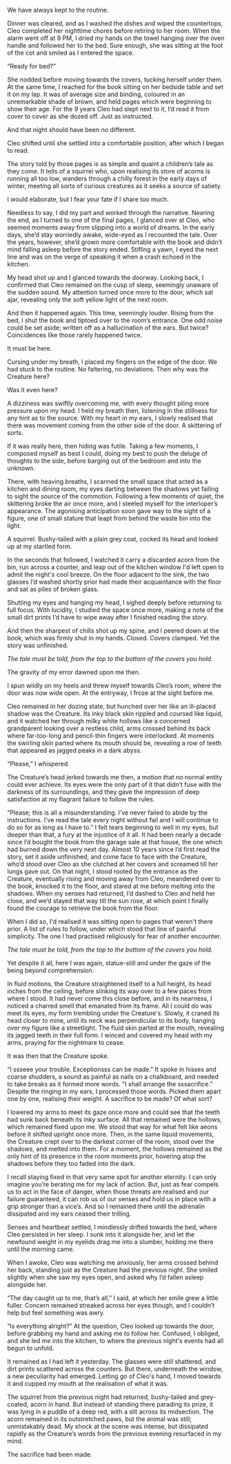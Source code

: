 We have always kept to the routine.

Dinner was cleared, and as I washed the dishes and wiped the countertops, Cleo completed her nighttime chores before retiring to her room. When the alarm went off at 9 PM, I dried my hands on the towel hanging over the oven handle and followed her to the bed. Sure enough, she was sitting at the foot of the cot and smiled as I entered the space. 

“Ready for bed?”

She nodded before moving towards the covers, tucking herself under them. At the same time, I reached for the book sitting on her bedside table and set it on my lap. It was of average size and binding, coloured in an unremarkable shade of brown, and held pages which were beginning to show their age. For the 9 years Cleo had slept next to it, I’d read it from cover to cover as she dozed off. Just as instructed.

And that night should have been no different.

Cleo shifted until she settled into a comfortable position, after which I began to read.

The story told by those pages is as simple and quaint a children’s tale as they come. It tells of a squirrel who, upon realising its store of acorns is running all too low, wanders through a chilly forest in the early days of winter, meeting all sorts of curious creatures as it seeks a source of satiety. 

I would elaborate, but I fear your fate if I share too much.

Needless to say, I did my part and worked through the narrative. Nearing the end, as I turned to one of the final pages, I glanced over at Cleo, who seemed moments away from slipping into a world of dreams. In the early days, she’d stay worriedly awake, wide-eyed as I recounted the tale. Over the years, however, she’d grown more comfortable with the book and didn’t mind falling asleep before the story ended. 
Stifling a yawn, I eyed the next line and was on the verge of speaking it when a crash echoed in the kitchen.

My head shot up and I glanced towards the doorway. Looking back, I confirmed that Cleo remained on the cusp of sleep, seemingly unaware of the sudden sound. My attention turned once more to the door, which sat ajar, revealing only the soft yellow light of the next room.

And then it happened again. This time, seemingly louder. Rising from the bed, I shut the book and tiptoed over to the room’s entrance. One odd noise could be set aside; written off as a hallucination of the ears. But twice? Coincidences like those rarely happened twice.

It must be here. 

Cursing under my breath, I placed my fingers on the edge of the door. We had stuck to the routine. No faltering, no deviations. Then why was the Creature here? 

Was it even here?

A dizziness was swiftly overcoming me, with every thought piling more pressure upon my head. I held my breath then, listening in the stillness for any hint as to the source. With my heart in my ears, I slowly realised that there was movement coming from the other side of the door. A skittering of sorts.

If it was really here, then hiding was futile. Taking a few moments, I composed myself as best I could, doing my best to push the deluge of thoughts to the side, before barging out of the bedroom and into the unknown.

There, with heaving breaths, I scanned the small space that acted as a kitchen and dining room, my eyes darting between the shadows yet failing to sight the source of the commotion. Following a few moments of quiet, the skittering broke the air once more, and I steeled myself for the interloper’s appearance. 
The agonising anticipation soon gave way to the sight of a figure, one of small stature that leapt from behind the waste bin into the light.

A squirrel. Bushy-tailed with a plain grey coat, cocked its head and looked up at my startled form.

In the seconds that followed, I watched it carry a discarded acorn from the bin, run across a counter, and leap out of the kitchen window I'd left open to admit the night's cool breeze. On the floor adjacent to the sink, the two glasses I’d washed shortly prior had made their acquaintance with the floor and sat as piles of broken glass. 

Shutting my eyes and hanging my head, I sighed deeply before returning to full focus. With lucidity, I studied the space once more, making a note of the small dirt prints I’d have to wipe away after I finished reading the story.

And then the sharpest of chills shot up my spine, and I peered down at the book, which was firmly shut in my hands. Closed. Covers clamped.
Yet the story was unfinished.

*The tale must be told, from the top to the bottom of the covers you hold.*

The gravity of my error dawned upon me then.

I spun wildly on my heels and threw myself towards Cleo’s room, where the door was now wide open. At the entryway, I froze at the sight before me.

Cleo remained in her dozing state, but hunched over her like an ill-placed shadow was the Creature. Its inky black skin rippled and coursed like liquid, and it watched her through milky white hollows like a concerned grandparent looking over a restless child, arms crossed behind its back where far-too-long and pencil-thin fingers were interlocked. At moments the swirling skin parted where its mouth should be, revealing a row of teeth that appeared as jagged peaks in a dark abyss.

“Please,” I whispered. 

The Creature’s head jerked towards me then, a motion that no normal entity could ever achieve. Its eyes were the only part of it that didn’t fuse with the darkness of its surroundings, and they gave the impression of deep satisfaction at my flagrant failure to follow the rules.

“Please; this is all a misunderstanding. I’ve never failed to abide by the instructions. I’ve read the tale every night without fail and I will continue to do so for as long as I have to.” I felt tears beginning to well in my eyes, but deeper than that, a fury at the injustice of it all. It had been nearly a decade since I’d bought the book from the garage sale at that house, the one which had burned down the very next day. Almost 10 years since I’d first read the story, set it aside unfinished, and come face to face with the Creature, who’d stood over Cleo as she clutched at her covers and screamed till her lungs gave out. On that night, I stood rooted by the entrance as the Creature, eventually rising and moving away from Cleo, meandered over to the book, knocked it to the floor, and stared at me before melting into the shadows. When my senses had returned, I’d dashed to Cleo and held her close, and we’d stayed that way till the sun rose, at which point I finally found the courage to retrieve the book from the floor. 

When I did so, I'd realised it was sitting open to pages that weren't there prior. A list of rules to follow, under which stood that line of painful simplicity. The one I had practised religiously for fear of another encounter.

*The tale must be told, from the top to the bottom of the covers you hold.*

Yet despite it all, here I was again, statue-still and under the gaze of the being beyond comprehension. 

In fluid motions, the Creature straightened itself to a full height, its head inches from the ceiling, before slinking its way over to a few paces from where I stood. It had never come this close before, and in its nearness, I noticed a charred smell that emanated from its frame. All I could do was meet its eyes, my form trembling under the Creature's. Slowly, it craned its head closer to mine, until its neck was perpendicular to its body, hanging over my figure like a streetlight. The fluid skin parted at the mouth, revealing its jagged teeth in their full form. I winced and covered my head with my arms, praying for the nightmare to cease. 

It was then that the Creature spoke.

“I ssseee your trouble. Exceptionsss can be made." It spoke in hisses and coarse shudders, a sound as painful as nails on a chalkboard, and needed to take breaks as it formed more words. "I shall arrange the sssacrifice.” Despite the ringing in my ears, I processed those words. Picked them apart one by one, realising their weight. A sacrifice to be made? Of what sort?

I lowered my arms to meet its gaze once more and could see that the teeth had sunk back beneath its inky surface. All that remained were the hollows, which remained fixed upon me. We stood that way for what felt like aeons before it shifted upright once more.
Then, in the same liquid movements, the Creature crept over to the darkest corner of the room, stood over the shadows, and melted into them. For a moment, the hollows remained as the only hint of its presence in the room moments prior, hovering atop the shadows before they too faded into the dark.

I recall staying fixed in that very same spot for another eternity. I can only imagine you’re berating me for my lack of action. But, just as fear compels us to act in the face of danger, when those threats are realised and our failure guaranteed, it can rob us of our senses and hold us in place with a grip stronger than a vice’s. And so I remained there until the adrenalin dissipated and my ears ceased their trilling. 

Senses and heartbeat settled, I mindlessly drifted towards the bed, where Cleo persisted in her sleep. I sunk into it alongside her, and let the newfound weight in my eyelids drag me into a slumber, holding me there until the morning came. 

When I awoke, Cleo was watching me anxiously, her arms crossed behind her back, standing just as the Creature had the previous night. She smiled slightly when she saw my eyes open, and asked why I’d fallen asleep alongside her.

“The day caught up to me, that’s all,” I said, at which her smile grew a little fuller. Concern remained streaked across her eyes though, and I couldn’t help but feel something was awry.
 
“Is everything alright?” At the question, Cleo looked up towards the door, before grabbing my hand and asking me to follow her. Confused, I obliged, and she led me into the kitchen, to where the previous night's events had all begun to unfold. 

It remained as I had left it yesterday. The glasses were still shattered, and dirt prints scattered across the counters. But there, underneath the window, a new peculiarity had emerged. Letting go of Cleo's hand, I moved towards it and cupped my mouth at the realisation of what it was.

The squirrel from the previous night had returned, bushy-tailed and grey-coated, acorn in hand. But instead of standing there parading its prize, it was lying in a puddle of a deep red, with a slit across its midsection. The acorn remained in its outstretched paws, but the animal was still; unmistakably dead. My shock at the scene was intense, but dissipated rapidly as the Creature’s words from the previous evening resurfaced in my mind.

The sacrifice had been made.